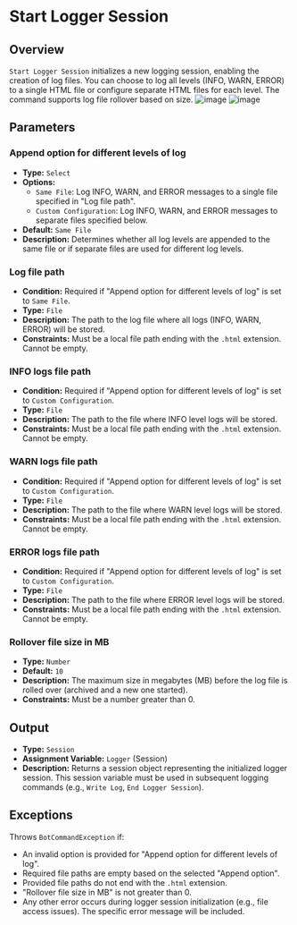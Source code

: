 # Start Logger Session

## Overview

`Start Logger Session` initializes a new logging session, enabling the creation of log files. You can choose to log all levels (INFO, WARN, ERROR) to a single HTML file or configure separate HTML files for each level. The command supports log file rollover based on size.
![image](https://github.com/user-attachments/assets/cb497a74-d255-4e5a-9b8b-4e8e2933aa00)
![image](https://github.com/user-attachments/assets/0c8da229-737e-459d-95e5-fcd3b30a343d)

## Parameters

### Append option for different levels of log

* **Type:** `Select`
* **Options:**
  * `Same File`: Log INFO, WARN, and ERROR messages to a single file specified in "Log file path".
  * `Custom Configuration`: Log INFO, WARN, and ERROR messages to separate files specified below.
* **Default:** `Same File`
* **Description:** Determines whether all log levels are appended to the same file or if separate files are used for different log levels.

### Log file path

* **Condition:** Required if "Append option for different levels of log" is set to `Same File`.
* **Type:** `File`
* **Description:** The path to the log file where all logs (INFO, WARN, ERROR) will be stored.
* **Constraints:** Must be a local file path ending with the `.html` extension. Cannot be empty.

### INFO logs file path

* **Condition:** Required if "Append option for different levels of log" is set to `Custom Configuration`.
* **Type:** `File`
* **Description:** The path to the file where INFO level logs will be stored.
* **Constraints:** Must be a local file path ending with the `.html` extension. Cannot be empty.

### WARN logs file path

* **Condition:** Required if "Append option for different levels of log" is set to `Custom Configuration`.
* **Type:** `File`
* **Description:** The path to the file where WARN level logs will be stored.
* **Constraints:** Must be a local file path ending with the `.html` extension. Cannot be empty.

### ERROR logs file path

* **Condition:** Required if "Append option for different levels of log" is set to `Custom Configuration`.
* **Type:** `File`
* **Description:** The path to the file where ERROR level logs will be stored.
* **Constraints:** Must be a local file path ending with the `.html` extension. Cannot be empty.

### Rollover file size in MB

* **Type:** `Number`
* **Default:** `10`
* **Description:** The maximum size in megabytes (MB) before the log file is rolled over (archived and a new one started).
* **Constraints:** Must be a number greater than 0.

## Output

* **Type:** `Session`
* **Assignment Variable:** `Logger` (Session)
* **Description:** Returns a session object representing the initialized logger session. This session variable must be used in subsequent logging commands (e.g., `Write Log`, `End Logger Session`).

## Exceptions

Throws `BotCommandException` if:

* An invalid option is provided for "Append option for different levels of log".
* Required file paths are empty based on the selected "Append option".
* Provided file paths do not end with the `.html` extension.
* "Rollover file size in MB" is not greater than 0.
* Any other error occurs during logger session initialization (e.g., file access issues). The specific error message will be included.
